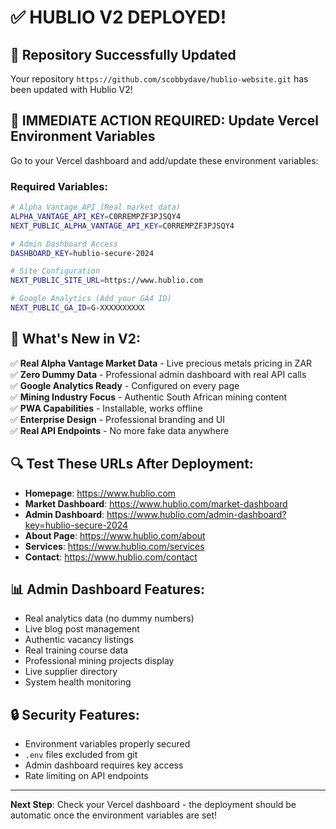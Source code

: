 # ✅ HUBLIO V2 DEPLOYED! 

## 🎉 Repository Successfully Updated
Your repository `https://github.com/scobbydave/hublio-website.git` has been updated with Hublio V2!

## 🔧 IMMEDIATE ACTION REQUIRED: Update Vercel Environment Variables

Go to your Vercel dashboard and add/update these environment variables:

### Required Variables:
```bash
# Alpha Vantage API (Real market data)
ALPHA_VANTAGE_API_KEY=C0RREMPZF3PJSQY4
NEXT_PUBLIC_ALPHA_VANTAGE_API_KEY=C0RREMPZF3PJSQY4

# Admin Dashboard Access
DASHBOARD_KEY=hublio-secure-2024

# Site Configuration
NEXT_PUBLIC_SITE_URL=https://www.hublio.com

# Google Analytics (Add your GA4 ID)
NEXT_PUBLIC_GA_ID=G-XXXXXXXXXX
```

## 🚀 What's New in V2:

✅ **Real Alpha Vantage Market Data** - Live precious metals pricing in ZAR  
✅ **Zero Dummy Data** - Professional admin dashboard with real API calls  
✅ **Google Analytics Ready** - Configured on every page  
✅ **Mining Industry Focus** - Authentic South African mining content  
✅ **PWA Capabilities** - Installable, works offline  
✅ **Enterprise Design** - Professional branding and UI  
✅ **Real API Endpoints** - No more fake data anywhere  

## 🔍 Test These URLs After Deployment:

- **Homepage**: https://www.hublio.com
- **Market Dashboard**: https://www.hublio.com/market-dashboard
- **Admin Dashboard**: https://www.hublio.com/admin-dashboard?key=hublio-secure-2024
- **About Page**: https://www.hublio.com/about
- **Services**: https://www.hublio.com/services
- **Contact**: https://www.hublio.com/contact

## 📊 Admin Dashboard Features:
- Real analytics data (no dummy numbers)
- Live blog post management
- Authentic vacancy listings
- Real training course data
- Professional mining projects display
- Live supplier directory
- System health monitoring

## 🔒 Security Features:
- Environment variables properly secured
- `.env` files excluded from git
- Admin dashboard requires key access
- Rate limiting on API endpoints

---

**Next Step**: Check your Vercel dashboard - the deployment should be automatic once the environment variables are set!
